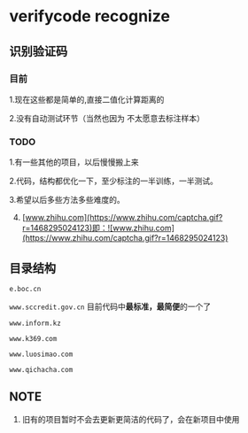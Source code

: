 # verifycode recognize

## 识别验证码

### 目前

1.现在这些都是简单的,直接二值化计算距离的

2.没有自动测试环节（当然也因为 不太愿意去标注样本）


### TODO

1.有一些其他的项目，以后慢慢搬上来

2.代码，结构都优化一下，至少标注的一半训练，一半测试。

3.希望以后多些方法多些难度的。

4. [www.zhihu.com](https://www.zhihu.com/captcha.gif?r=1468295024123)即：![www.zhihu.com](https://www.zhihu.com/captcha.gif?r=1468295024123)


## 目录结构

`e.boc.cn`

`www.sccredit.gov.cn`  目前代码中**最标准，最简便**的一个了

`www.inform.kz`

`www.k369.com`

`www.luosimao.com`

`www.qichacha.com`


## NOTE
 1. 旧有的项目暂时不会去更新更简洁的代码了，会在新项目中使用